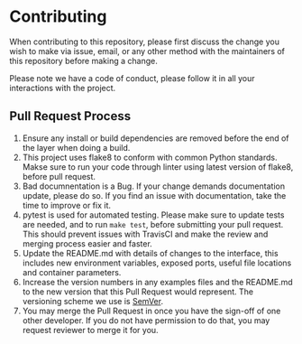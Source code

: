 # Contributing

When contributing to this repository, please first discuss the change you wish to make via issue,
email, or any other method with the maintainers of this repository before making a change. 

Please note we have a code of conduct, please follow it in all your interactions with the project.

## Pull Request Process

1. Ensure any install or build dependencies are removed before the end of the layer when doing a 
   build.
2. This project uses flake8 to conform with common Python standards. Makse sure
   to run your code through linter using latest version of flake8, before pull request.
3. Bad documnentation is a Bug. If your change demands documentation update, please do so. If you
   find an issue with documentation, take the time to improve or fix it.
4. pytest is used for automated testing. Please make sure to update tests are needed, and to run
   `make test`, before submitting your pull request. This should prevent issues with TravisCI and
   make the review and merging process easier and faster.
5. Update the README.md with details of changes to the interface, this includes new environment 
   variables, exposed ports, useful file locations and container parameters.
6. Increase the version numbers in any examples files and the README.md to the new version that this
   Pull Request would represent. The versioning scheme we use is [SemVer](http://semver.org/).
7. You may merge the Pull Request in once you have the sign-off of one other developer. If you 
   do not have permission to do that, you may request reviewer to merge it for you.
